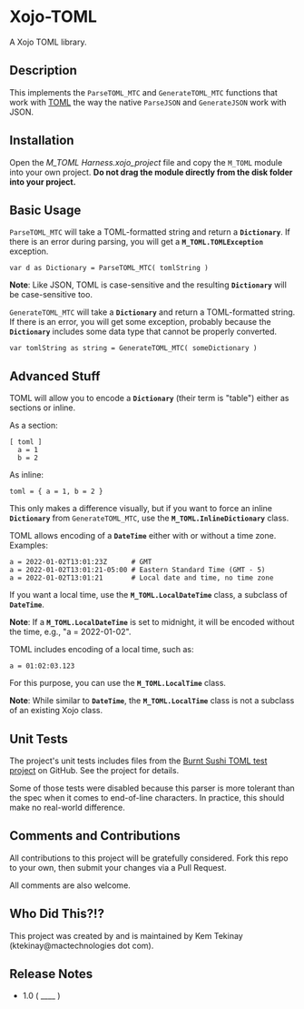 # Xojo-TOML

A Xojo TOML library.

## Description

This implements the `ParseTOML_MTC` and `GenerateTOML_MTC` functions that work with [TOML](https://toml.io) the way the native `ParseJSON` and `GenerateJSON` work with JSON.

## Installation

Open the *M_TOML Harness.xojo_project* file and copy the `M_TOML` module into your own project. **Do not drag the module directly from the disk folder into your project.**

## Basic Usage

`ParseTOML_MTC` will take a TOML-formatted string and return a **`Dictionary`**. If there is an error during parsing, you will get a **`M_TOML.TOMLException`** exception.

```
var d as Dictionary = ParseTOML_MTC( tomlString )
```

**Note**: Like JSON, TOML is case-sensitive and the resulting **`Dictionary`** will be case-sensitive too.

`GenerateTOML_MTC` will take a **`Dictionary`** and return a TOML-formatted string. If there is an error, you will get some exception, probably because the **`Dictionary`** includes some data type that cannot be properly converted.

```
var tomlString as string = GenerateTOML_MTC( someDictionary )
```

## Advanced Stuff

TOML will allow you to encode a **`Dictionary`** (their term is "table") either as sections or inline.

As a section:

```
[ toml ]
  a = 1
  b = 2
```

As inline:

```
toml = { a = 1, b = 2 }
```

This only makes a difference visually, but if you want to force an inline **`Dictionary`** from `GenerateTOML_MTC`, use the **`M_TOML.InlineDictionary`** class.

TOML allows encoding of a **`DateTime`** either with or without a time zone. Examples:

```
a = 2022-01-02T13:01:23Z      # GMT
a = 2022-01-02T13:01:21-05:00 # Eastern Standard Time (GMT - 5)
a = 2022-01-02T13:01:21       # Local date and time, no time zone
```

If you want a local time, use the **`M_TOML.LocalDateTime`** class, a subclass of **`DateTime`**.

**Note**: If a **`M_TOML.LocalDateTime`** is set to midnight, it will be encoded without the time, e.g., "a = 2022-01-02".

TOML includes encoding of a local time, such as:

```
a = 01:02:03.123
```

For this purpose, you can use the **`M_TOML.LocalTime`** class.

**Note**: While similar to **`DateTime`**, the **`M_TOML.LocalTime`** class is not a subclass of an existing Xojo class.

## Unit Tests

The project's unit tests includes files from the [Burnt Sushi TOML test project](https://github.com/BurntSushi/toml-test) on GitHub. See the project for details.

Some of those tests were disabled because this parser is more tolerant than the spec when it comes to end-of-line characters. In practice, this should make no real-world difference.

## Comments and Contributions

All contributions to this project will be gratefully considered. Fork this repo to your own, then submit your changes via a Pull Request.

All comments are also welcome.

## Who Did This?!?

This project was created by and is maintained by Kem Tekinay (ktekinay@mactechnologies dot com).

## Release Notes

- 1.0 ( ____  )
